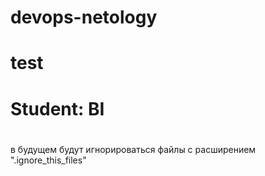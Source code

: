 # devops-netology
# test
# Student: BI
# 
 в будущем будут игнорироваться файлы с расширением ".ignore_this_files"
